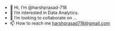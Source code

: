 - 👋 Hi, I’m @harshprasad-718
- 👀 I’m interested in Data Analytics.
- 💞️ I’m looking to collaborate on ...
- 📫 How to reach me harshprasad718@gmail.com

<!---
harshprasad-718/harshprasad-718 is a ✨ special ✨ repository because its `README.md` (this file) appears on your GitHub profile.
You can click the Preview link to take a look at your changes.
--->
